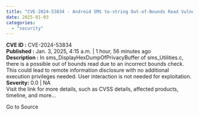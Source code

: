 ```yaml
---
title: "CVE-2024-53834 - Android SMS to-string Out-of-Bounds Read Vulnerability"
date: 2025-01-03
categories: 
  - "security"
---
```


**CVE ID :** CVE-2024-53834  
**Published :** Jan. 3, 2025, 4:15 a.m. | 1 hour, 56 minutes ago  
**Description :** In sms\_DisplayHexDumpOfPrivacyBuffer of sms\_Utilities.c, there is a possible out of bounds read due to an incorrect bounds check. This could lead to remote information disclosure with no additional execution privileges needed. User interaction is not needed for exploitation.  
**Severity:** 0.0 | NA  
Visit the link for more details, such as CVSS details, affected products, timeline, and more...

Go to Source
